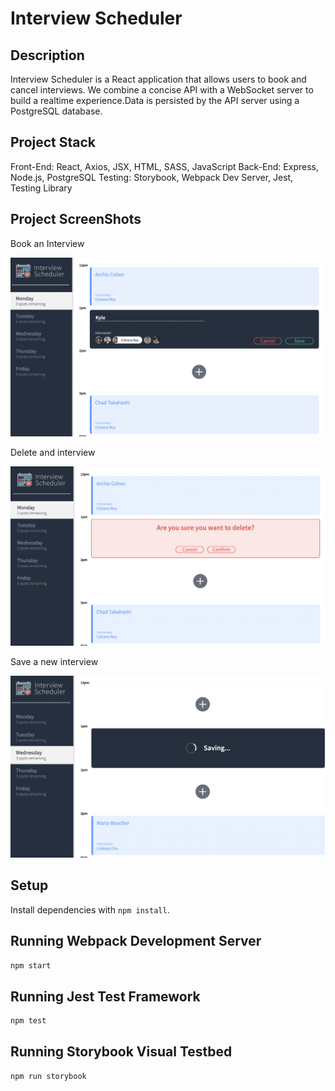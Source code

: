 # Interview Scheduler

## Description

Interview Scheduler is a React application that allows users to book and cancel interviews. We combine a concise API with a WebSocket server to build a realtime experience.Data is persisted by the API server using a PostgreSQL database.

## Project Stack

Front-End: React, Axios, JSX, HTML, SASS, JavaScript
Back-End: Express, Node.js, PostgreSQL
Testing: Storybook, Webpack Dev Server, Jest, Testing Library

## Project ScreenShots

Book an Interview

![book-interview](https://github.com/kyleFagnan/scheduler/blob/master/docs/bookInterview.png?raw=true)

Delete and interview

![delete](https://github.com/kyleFagnan/scheduler/blob/master/docs/deleteInterview.png?raw=true)

Save a new interview

![save](https://github.com/kyleFagnan/scheduler/blob/master/docs/SaveInterview.png?raw=true)



## Setup

Install dependencies with `npm install`.

## Running Webpack Development Server

```sh
npm start
```

## Running Jest Test Framework

```sh
npm test
```

## Running Storybook Visual Testbed

```sh
npm run storybook
```
